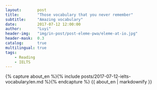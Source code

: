 ```yaml
---
layout:       post
title:        "Those vocabulary that you never remember"
subtitle:     "Amazing vocabulary"
date:         2017-07-12 12:00:00
author:       "Luyi"
header-img:   "img/in-post/post-eleme-pwa/eleme-at-io.jpg"
header-mask:  0.3
catalog:      true
multilingual: true
tags:
    - Reading
    - IELTS
---
```


<!-- English Version -->
<div class="en post-container">
    {% capture about_en %}{% include posts/2017-07-12-ielts-vocabulary/en.md %}{% endcapture %}
    {{ about_en | markdownify }}
</div>
